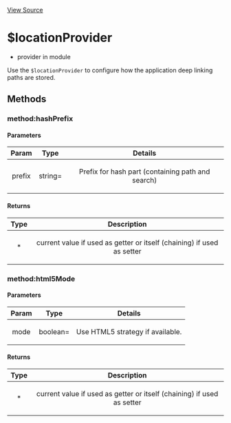 

[View Source](http://github.com///tree/master/#L9694)



# $locationProvider






* provider in module []()






Use the `$locationProvider` to configure how the application deep linking paths are stored.







  




## Methods
### method:hashPrefix



#### Parameters

| Param | Type | Details |
| :--: | :--: | :--: |
| prefix | string= | <p>Prefix for hash part (containing path and search)</p>  |




#### Returns</h4>

| Type | Description |
| :--: | :--: |
| * | <p>current value if used as getter or itself (chaining) if used as setter</p>  |




### method:html5Mode



#### Parameters

| Param | Type | Details |
| :--: | :--: | :--: |
| mode | boolean= | <p>Use HTML5 strategy if available.</p>  |




#### Returns</h4>

| Type | Description |
| :--: | :--: |
| * | <p>current value if used as getter or itself (chaining) if used as setter</p>  |










